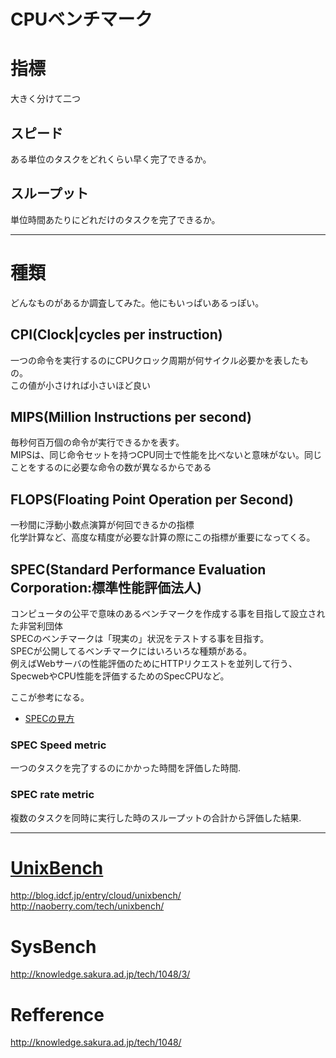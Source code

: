 # CPUベンチマーク

# 指標
大きく分けて二つ  
## スピード
ある単位のタスクをどれくらい早く完了できるか。  

## スループット
単位時間あたりにどれだけのタスクを完了できるか。  

---

# 種類
どんなものがあるか調査してみた。他にもいっぱいあるっぽい。  

## CPI(Clock|cycles per instruction)
一つの命令を実行するのにCPUクロック周期が何サイクル必要かを表したもの。  
この値が小さければ小さいほど良い  

## MIPS(Million Instructions per second)
毎秒何百万個の命令が実行できるかを表す。  
MIPSは、同じ命令セットを持つCPU同士で性能を比べないと意味がない。同じことをするのに必要な命令の数が異なるからである  

## FLOPS(Floating Point Operation per Second)
一秒間に浮動小数点演算が何回できるかの指標  
化学計算など、高度な精度が必要な計算の際にこの指標が重要になってくる。  

## SPEC(Standard Performance Evaluation Corporation:標準性能評価法人)
コンピュータの公平で意味のあるベンチマークを作成する事を目指して設立された非営利団体  
SPECのベンチマークは「現実の」状況をテストする事を目指す。  
SPECが公開してるベンチマークにはいろいろな種類がある。  
例えばWebサーバの性能評価のためにHTTPリクエストを並列して行う、SpecwebやCPU性能を評価するためのSpecCPUなど。  

ここが参考になる。  
- [SPECの見方](http://qiita.com/s2maeda/items/b07364fd94fbd3ac0ef4)

### SPEC Speed metric
一つのタスクを完了するのにかかった時間を評価した時間.  

### SPEC rate metric
複数のタスクを同時に実行した時のスループットの合計から評価した結果.  

---

# [UnixBench](https://github.com/kdlucas/byte-unixbench)
http://blog.idcf.jp/entry/cloud/unixbench/
http://naoberry.com/tech/unixbench/

# SysBench
http://knowledge.sakura.ad.jp/tech/1048/3/


# Refference
http://knowledge.sakura.ad.jp/tech/1048/
